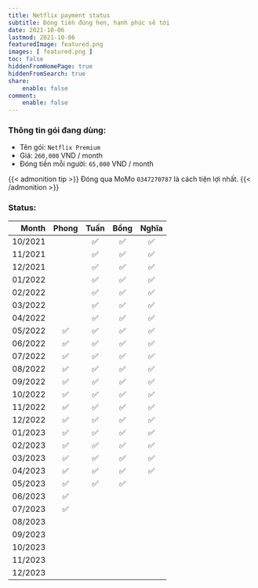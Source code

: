 ```yaml
---
title: Netflix payment status
subtitle: Đóng tiền đúng hẹn, hạnh phúc sẽ tới
date: 2021-10-06
lastmod: 2021-10-06
featuredImage: featured.png
images: [ featured.png ]
toc: false
hiddenFromHomePage: true
hiddenFromSearch: true
share:
    enable: false
comment:
    enable: false
---
```


### Thông tin gói đang dùng:

* Tên gói: `Netflix Premium`
* Giá: `260,000` VND / month
* Đóng tiền mỗi người: `65,000` VND / month

{{< admonition tip >}}
Đóng qua MoMo `0347270787` là cách tiện lợi nhất.
{{< /admonition >}}

### Status:

| Month   | Phong| Tuấn | Bồng | Nghĩa |
| ------: | :--: | :--: | :--: | :---: |
| 10/2021 |      | ✅   | ✅   |  ✅   |
| 11/2021 |      | ✅   | ✅   |  ✅   |
| 12/2021 |      | ✅   | ✅   |  ✅   |
| 01/2022 |      | ✅   |  ✅  |  ✅   |
| 02/2022 |      | ✅   |  ✅  |  ✅   |
| 03/2022 |      | ✅   |  ✅  |  ✅   |
| 04/2022 |      | ✅   |  ✅  |  ✅   |
| 05/2022 |  ✅  |  ✅  |  ✅  |  ✅  |
| 06/2022 |  ✅  |  ✅  |  ✅  |  ✅  |
| 07/2022 |  ✅  |  ✅  |  ✅  |  ✅  |
| 08/2022 |  ✅  |  ✅  |  ✅  |  ✅  |
| 09/2022 |  ✅  |  ✅  |  ✅  |  ✅  |
| 10/2022 |  ✅  |  ✅  |  ✅  |  ✅  |
| 11/2022 |  ✅  |  ✅  |  ✅  |  ✅  |
| 12/2022 |  ✅  |  ✅  |  ✅  |  ✅  |
| 01/2023 |  ✅  |  ✅  |  ✅  |  ✅  |
| 02/2023 |  ✅  |  ✅  |  ✅  |  ✅  |
| 03/2023 |  ✅  |  ✅  |  ✅  |  ✅  |
| 04/2023 |  ✅  |  ✅  |  ✅  |  ✅  |
| 05/2023 |  ✅  |  ✅  |  ✅  |      |
| 06/2023 |  ✅  |      |      |      |
| 07/2023 |  ✅  |      |      |      |
| 08/2023 |      |      |      |      |
| 09/2023 |      |      |      |      |
| 10/2023 |      |      |      |      |
| 11/2023 |      |      |      |      |
| 12/2023 |      |      |      |      |
